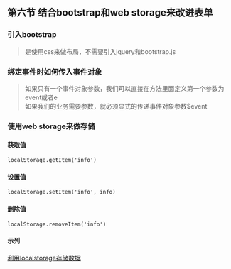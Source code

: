 ## 第六节 结合bootstrap和web storage来改进表单

### 引入bootstrap

> 是使用css来做布局，不需要引入jquery和bootstrap.js

### 绑定事件时如何传入事件对象

>  如果只有一个事件对象参数，我们可以直接在方法里面定义第一个参数为event或者e  
>  如果我们的业务需要参数，就必须显式的传递事件对象参数$event

### 使用web storage来做存储

#### 获取值

    localStorage.getItem('info')

#### 设置值

    localStorage.setItem('info', info)

#### 删除值

    localStorage.removeItem('info')

#### 示列  

[利用localstorage存储数据](./6-table.html)
